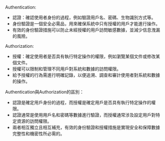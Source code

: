 

Authentication:
- 認證：確認使用者身份的過程，例如驗證用戶名、密碼、生物識別方式等。
- 身份驗證是一個安全必需品，用來確保系統中只有授權的用戶才能進行操作。
- 有效的身份驗證措施可以防止未經授權的用戶訪問敏感數據，並減少信息洩漏的風險。

Authorization:
- 授權：確定使用者是否具有執行特定操作的權限，例如瀏覽某個文件或修改某個文件。
- 授權可以限制和管理不同用戶對系統和數據的訪問權限。
- 給予授權的行為需進行明確記錄，以便追溯、調查和審計使用者對系統和數據的操作。

Authentication與Authorization的區別：
- 認證是確定用戶身份的過程，而授權是確定用戶是否具有執行特定操作的權限。
- 認證通常是使用用戶名和密碼等數據進行驗證，而授權通常涉及設定用戶對特定資源的訪問權限。
- 兩者相互獨立且相互補充，有效的身份驗證和授權措施是實現安全和保障數據完整性和機密性所必需的。